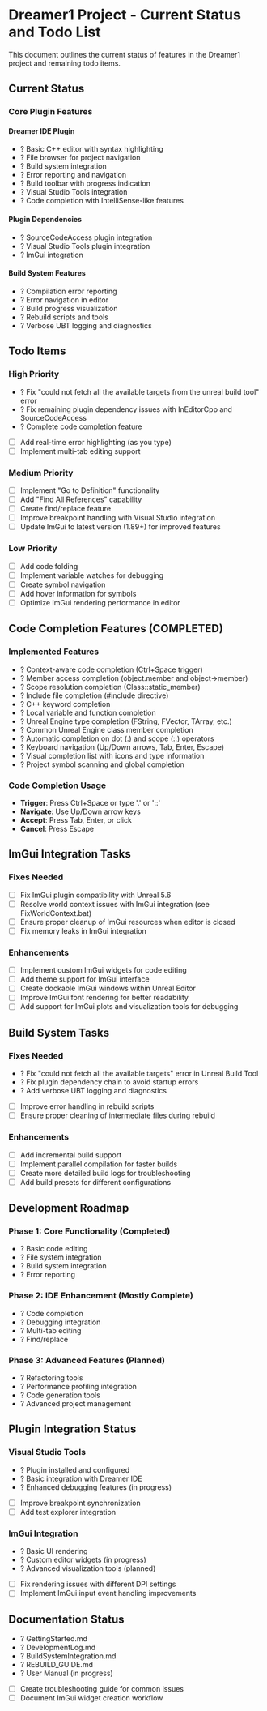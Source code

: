 # Dreamer1 Project - Current Status and Todo List

This document outlines the current status of features in the Dreamer1 project and remaining todo items.

## Current Status

### Core Plugin Features

#### Dreamer IDE Plugin
- ? Basic C++ editor with syntax highlighting
- ? File browser for project navigation
- ? Build system integration
- ? Error reporting and navigation
- ? Build toolbar with progress indication
- ? Visual Studio Tools integration
- ? Code completion with IntelliSense-like features

#### Plugin Dependencies
- ? SourceCodeAccess plugin integration
- ? Visual Studio Tools plugin integration
- ? ImGui integration

#### Build System Features
- ? Compilation error reporting
- ? Error navigation in editor
- ? Build progress visualization
- ? Rebuild scripts and tools
- ? Verbose UBT logging and diagnostics

## Todo Items

### High Priority
- ? Fix "could not fetch all the available targets from the unreal build tool" error
- ? Fix remaining plugin dependency issues with InEditorCpp and SourceCodeAccess
- ? Complete code completion feature
- [ ] Add real-time error highlighting (as you type)
- [ ] Implement multi-tab editing support

### Medium Priority
- [ ] Implement "Go to Definition" functionality
- [ ] Add "Find All References" capability
- [ ] Create find/replace feature
- [ ] Improve breakpoint handling with Visual Studio integration
- [ ] Update ImGui to latest version (1.89+) for improved features

### Low Priority
- [ ] Add code folding
- [ ] Implement variable watches for debugging
- [ ] Create symbol navigation
- [ ] Add hover information for symbols
- [ ] Optimize ImGui rendering performance in editor

## Code Completion Features (COMPLETED)

### Implemented Features
- ? Context-aware code completion (Ctrl+Space trigger)
- ? Member access completion (object.member and object->member)
- ? Scope resolution completion (Class::static_member)
- ? Include file completion (#include directive)
- ? C++ keyword completion
- ? Local variable and function completion
- ? Unreal Engine type completion (FString, FVector, TArray, etc.)
- ? Common Unreal Engine class member completion
- ? Automatic completion on dot (.) and scope (::) operators
- ? Keyboard navigation (Up/Down arrows, Tab, Enter, Escape)
- ? Visual completion list with icons and type information
- ? Project symbol scanning and global completion

### Code Completion Usage
- **Trigger**: Press Ctrl+Space or type '.' or '::'
- **Navigate**: Use Up/Down arrow keys
- **Accept**: Press Tab, Enter, or click
- **Cancel**: Press Escape

## ImGui Integration Tasks

### Fixes Needed
- [ ] Fix ImGui plugin compatibility with Unreal 5.6
- [ ] Resolve world context issues with ImGui integration (see FixWorldContext.bat)
- [ ] Ensure proper cleanup of ImGui resources when editor is closed
- [ ] Fix memory leaks in ImGui integration

### Enhancements
- [ ] Implement custom ImGui widgets for code editing
- [ ] Add theme support for ImGui interface
- [ ] Create dockable ImGui windows within Unreal Editor
- [ ] Improve ImGui font rendering for better readability
- [ ] Add support for ImGui plots and visualization tools for debugging

## Build System Tasks

### Fixes Needed
- ? Fix "could not fetch all the available targets" error in Unreal Build Tool
- ? Fix plugin dependency chain to avoid startup errors
- ? Add verbose UBT logging and diagnostics
- [ ] Improve error handling in rebuild scripts
- [ ] Ensure proper cleaning of intermediate files during rebuild

### Enhancements
- [ ] Add incremental build support
- [ ] Implement parallel compilation for faster builds
- [ ] Create more detailed build logs for troubleshooting
- [ ] Add build presets for different configurations

## Development Roadmap

### Phase 1: Core Functionality (Completed)
- ? Basic code editing
- ? File system integration
- ? Build system integration
- ? Error reporting

### Phase 2: IDE Enhancement (Mostly Complete)
- ? Code completion
- ? Debugging integration
- ? Multi-tab editing
- ? Find/replace

### Phase 3: Advanced Features (Planned)
- ? Refactoring tools
- ? Performance profiling integration
- ? Code generation tools
- ? Advanced project management

## Plugin Integration Status

### Visual Studio Tools
- ? Plugin installed and configured
- ? Basic integration with Dreamer IDE
- ? Enhanced debugging features (in progress)
- [ ] Improve breakpoint synchronization
- [ ] Add test explorer integration

### ImGui Integration
- ? Basic UI rendering
- ? Custom editor widgets (in progress)
- ? Advanced visualization tools (planned)
- [ ] Fix rendering issues with different DPI settings
- [ ] Implement ImGui input event handling improvements

## Documentation Status

- ? GettingStarted.md
- ? DevelopmentLog.md
- ? BuildSystemIntegration.md
- ? REBUILD_GUIDE.md
- ? User Manual (in progress)
- [ ] Create troubleshooting guide for common issues
- [ ] Document ImGui widget creation workflow